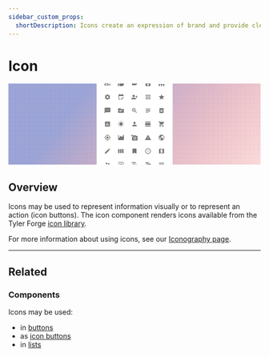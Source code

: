 ```yaml
---
sidebar_custom_props:
  shortDescription: Icons create an expression of brand and provide clear visual patterns and expectations.
---
```


# Icon

<ComponentVisual storybookUrl="https://forge.tylerdev.io/main/?path=/story/components-icon--default">

![](./images/icon.png)

</ComponentVisual>

## Overview

Icons may be used to represent information visually or to represent an action (icon buttons). The icon component renders icons available from the Tyler Forge [icon library](/core-components/iconography/library).

For more information about using icons, see our [Iconography page](/core/styles/icons).

---

## Related

### Components

Icons may be used:

- in [buttons](/components/buttons/button)
- as [icon buttons](/components/buttons/icon-button)
- in [lists](/components/lists/list)
